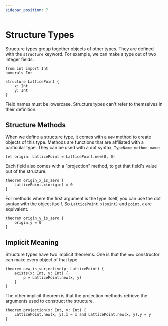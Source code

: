 ```yaml
---
sidebar_position: 7
---
```


# Structure Types

Structure types group together objects of other types. They are defined with the `structure` keyword. For example, we can make a type out of two integer fields:

```acorn
from int import Int
numerals Int

structure LatticePoint {
    x: Int
    y: Int
}
```

Field names must be lowercase. Structure types can't refer to themselves in their definition.

## Structure Methods

When we define a structure type, it comes with a `new` method to create objects of this type. Methods are functions that are affiliated with a particular type. They can be used with a dot syntax, `TypeName.method_name`:

```acorn
let origin: LatticePoint = LatticePoint.new(0, 0)
```

Each field also comes with a "projection" method, to get that field's value out of the structure.

```acorn
theorem origin_x_is_zero {
    LatticePoint.x(origin) = 0
}
```

For methods where the first argument is the type itself, you can use the dot syntax with the object itself. So `LatticePoint.x(point)` and `point.x` are equivalent.

```acorn
theorem origin_y_is_zero {
    origin.y = 0
}
```

## Implicit Meaning

Structure types have two implicit theorems. One is that the `new` constructor can make every object of that type.

```acorn
theorem new_is_surjective(p: LatticePoint) {
    exists(x: Int, y: Int) {
        p = LatticePoint.new(x, y)
    }
}
```

The other implicit theorem is that the projection methods retrieve the arguments used to construct the structure.

```acorn
theorem projection(x: Int, y: Int) {
    LatticePoint.new(x, y).x = x and LatticePoint.new(x, y).y = y
}
```
